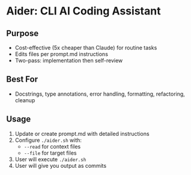 # Aider: CLI AI Coding Assistant

## Purpose
- Cost-effective (5x cheaper than Claude) for routine tasks
- Edits files per prompt.md instructions
- Two-pass: implementation then self-review

## Best For
- Docstrings, type annotations, error handling, formatting, refactoring, cleanup

## Usage
1. Update or create prompt.md with detailed instructions
2. Configure `./aider.sh` with:
   - `--read` for context files
   - `--file` for target files
3. User will execute `./aider.sh`
4. User will give you output as commits
